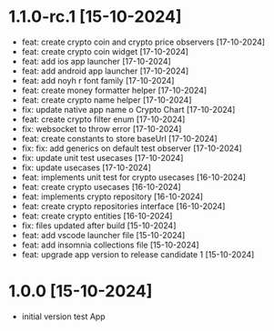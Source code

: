 # 1.1.0-rc.1 [15-10-2024]
* feat: create crypto coin and crypto price observers [17-10-2024]
* feat: create crypto coin widget [17-10-2024]
* feat: add ios app launcher [17-10-2024]
* feat: add android app launcher [17-10-2024]
* feat: add noyh r font family [17-10-2024]
* feat: create money formatter helper [17-10-2024]
* feat: create crypto name helper [17-10-2024]
* fix: update native app name o Crypto Chart [17-10-2024]
* feat: create crypto filter enum [17-10-2024]
* fix: websocket to throw error [17-10-2024]
* feat: create constants to store baseUrl [17-10-2024]
* fix: fix: add generics on default test observer [17-10-2024]
* fix: update unit test usecases [17-10-2024]
* fix: update usecases [17-10-2024]
* feat: implements unit test for crypto usecases [16-10-2024]
* feat: create crypto usecases [16-10-2024]
* feat: implements crypto repository [16-10-2024]
* feat: create crypto repositories interface [16-10-2024]
* feat: create crypto entities [16-10-2024]
* fix: files updated after build [15-10-2024]
* feat: add vscode launcher file [15-10-2024]
* feat: add insomnia collections file [15-10-2024]
* feat: upgrade app version to release candidate 1 [15-10-2024]

# 1.0.0 [15-10-2024]
* initial version test App